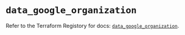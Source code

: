 # `data_google_organization`

Refer to the Terraform Registory for docs: [`data_google_organization`](https://registry.terraform.io/providers/hashicorp/google-beta/4.68.0/docs/data-sources/google_organization).
